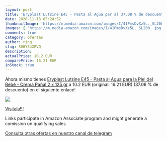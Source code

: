 ```yaml
---
layout: post
title: 'Eryplast Lutsine E45 - Pasta al Agua par al 37.08 % de descuento'
date: 2020-11-13 05:24:52
thumbnailImage: 'https://m.media-amazon.com/images/I/41PmsDvXz5L._SL200_.jpg'
images: [ 'https://m.media-amazon.com/images/I/41PmsDvXz5L._SL200_.jpg' ]
comments: true
category: ofertas
author: ring
slug: B06Y34XPVQ
description:
actualPrice: 10.2 EUR
comparePrice: 16.21 EUR
inStock: true
---
```


Ahora mismo tienes [Eryplast Lutsine E45 - Pasta al Agua para la Piel del Bebé - Crema Pañal 2 x 125 gr](https://www.amazon.es/dp/B06Y34XPVQ/?tag=redken-21) a 10.2 EUR (original: 16.21 EUR) (37.08 %  de descuento) en el siguiente enlace!

[![](https://m.media-amazon.com/images/I/41PmsDvXz5L._SL200_.jpg)](https://www.amazon.es/dp/B06Y34XPVQ/?tag=redken-21)

[Visítala!!!](https://www.amazon.es/dp/B06Y34XPVQ/?tag=redken-21)

Links participate in Amazon Associate program and might generate a comission on qualifying sales

[Consulta otras ofertas en nuestro canal de telegram](https://t.me/s/ofertas25)
